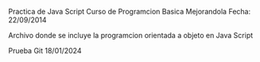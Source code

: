 Practica de Java Script
Curso de Programcion Basica Mejorandola
Fecha: 22/09/2014

Archivo donde se incluye la programcion orientada a objeto en Java Script

Prueba Git 18/01/2024


